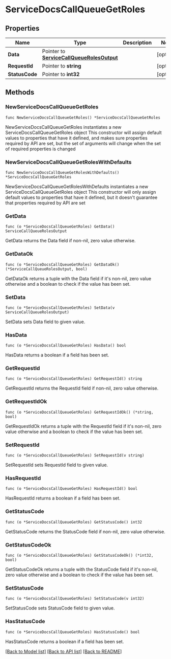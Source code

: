 # ServiceDocsCallQueueGetRoles

## Properties

Name | Type | Description | Notes
------------ | ------------- | ------------- | -------------
**Data** | Pointer to [**ServiceCallQueueRolesOutput**](ServiceCallQueueRolesOutput.md) |  | [optional] 
**RequestId** | Pointer to **string** |  | [optional] 
**StatusCode** | Pointer to **int32** |  | [optional] 

## Methods

### NewServiceDocsCallQueueGetRoles

`func NewServiceDocsCallQueueGetRoles() *ServiceDocsCallQueueGetRoles`

NewServiceDocsCallQueueGetRoles instantiates a new ServiceDocsCallQueueGetRoles object
This constructor will assign default values to properties that have it defined,
and makes sure properties required by API are set, but the set of arguments
will change when the set of required properties is changed

### NewServiceDocsCallQueueGetRolesWithDefaults

`func NewServiceDocsCallQueueGetRolesWithDefaults() *ServiceDocsCallQueueGetRoles`

NewServiceDocsCallQueueGetRolesWithDefaults instantiates a new ServiceDocsCallQueueGetRoles object
This constructor will only assign default values to properties that have it defined,
but it doesn't guarantee that properties required by API are set

### GetData

`func (o *ServiceDocsCallQueueGetRoles) GetData() ServiceCallQueueRolesOutput`

GetData returns the Data field if non-nil, zero value otherwise.

### GetDataOk

`func (o *ServiceDocsCallQueueGetRoles) GetDataOk() (*ServiceCallQueueRolesOutput, bool)`

GetDataOk returns a tuple with the Data field if it's non-nil, zero value otherwise
and a boolean to check if the value has been set.

### SetData

`func (o *ServiceDocsCallQueueGetRoles) SetData(v ServiceCallQueueRolesOutput)`

SetData sets Data field to given value.

### HasData

`func (o *ServiceDocsCallQueueGetRoles) HasData() bool`

HasData returns a boolean if a field has been set.

### GetRequestId

`func (o *ServiceDocsCallQueueGetRoles) GetRequestId() string`

GetRequestId returns the RequestId field if non-nil, zero value otherwise.

### GetRequestIdOk

`func (o *ServiceDocsCallQueueGetRoles) GetRequestIdOk() (*string, bool)`

GetRequestIdOk returns a tuple with the RequestId field if it's non-nil, zero value otherwise
and a boolean to check if the value has been set.

### SetRequestId

`func (o *ServiceDocsCallQueueGetRoles) SetRequestId(v string)`

SetRequestId sets RequestId field to given value.

### HasRequestId

`func (o *ServiceDocsCallQueueGetRoles) HasRequestId() bool`

HasRequestId returns a boolean if a field has been set.

### GetStatusCode

`func (o *ServiceDocsCallQueueGetRoles) GetStatusCode() int32`

GetStatusCode returns the StatusCode field if non-nil, zero value otherwise.

### GetStatusCodeOk

`func (o *ServiceDocsCallQueueGetRoles) GetStatusCodeOk() (*int32, bool)`

GetStatusCodeOk returns a tuple with the StatusCode field if it's non-nil, zero value otherwise
and a boolean to check if the value has been set.

### SetStatusCode

`func (o *ServiceDocsCallQueueGetRoles) SetStatusCode(v int32)`

SetStatusCode sets StatusCode field to given value.

### HasStatusCode

`func (o *ServiceDocsCallQueueGetRoles) HasStatusCode() bool`

HasStatusCode returns a boolean if a field has been set.


[[Back to Model list]](../README.md#documentation-for-models) [[Back to API list]](../README.md#documentation-for-api-endpoints) [[Back to README]](../README.md)


